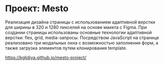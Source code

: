# Проект: Mesto


Реализация дизайна страницы с использованием адаптивной верстки для ширины в 320 и 1280 пикселей на основе макета с Figma. При создании страницы использованы основные технологии адаптивной верстки: flex, grid, media-запросы.
Посредством JavaScript на странице реализовано три модальных окна с возможностью заполнения форм, а также загрузка элементов путем клонирования template.



https://kglidiya.github.io/mesto-project/
